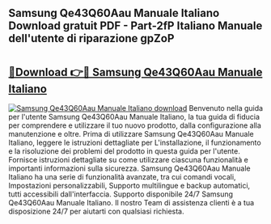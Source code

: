 ## Samsung Qe43Q60Aau Manuale Italiano Download gratuit PDF - Part-2fP Italiano Manuale dell'utente di riparazione gpZoP

# <h2><a href="http://dffiw23.blite.top/?on=Samsung+Qe43Q60Aau+Manuale+Italiano">🔗Download 👉🔴 Samsung Qe43Q60Aau Manuale Italiano</a></h2>

[![Samsung Qe43Q60Aau Manuale Italiano download](https://i.imgur.com/lujVjoI.png)](http://dffiw23.blite.top/?on=Samsung+Qe43Q60Aau+Manuale+Italiano)
Benvenuto nella guida per l'utente Samsung Qe43Q60Aau Manuale Italiano, la tua guida di fiducia per comprendere e utilizzare il tuo nuovo prodotto, dalla configurazione alla manutenzione e oltre. Prima di utilizzare Samsung Qe43Q60Aau Manuale Italiano, leggere le istruzioni dettagliate per L'installazione, il funzionamento e la risoluzione dei problemi del prodotto in questa guida per l'utente. Fornisce istruzioni dettagliate su come utilizzare ciascuna funzionalità e importanti informazioni sulla sicurezza. Samsung Qe43Q60Aau Manuale Italiano ha una serie di funzionalità avanzate, tra cui comandi vocali, Impostazioni personalizzabili, Supporto multilingue e backup automatici, tutti accessibili dall'interfaccia. Supporto disponibile 24/7 Samsung Qe43Q60Aau Manuale Italiano. Il nostro Team di assistenza clienti è a tua disposizione 24/7 per aiutarti con qualsiasi richiesta.
